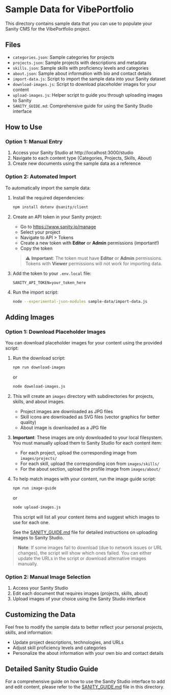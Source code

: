 # Sample Data for VibePortfolio

This directory contains sample data that you can use to populate your Sanity CMS for the VibePortfolio project.

## Files

- `categories.json`: Sample categories for projects
- `projects.json`: Sample projects with descriptions and metadata
- `skills.json`: Sample skills with proficiency levels and categories
- `about.json`: Sample about information with bio and contact details
- `import-data.js`: Script to import the sample data into your Sanity dataset
- `download-images.js`: Script to download placeholder images for your content
- `upload-images.js`: Helper script to guide you through uploading images to Sanity
- `SANITY_GUIDE.md`: Comprehensive guide for using the Sanity Studio interface

## How to Use

### Option 1: Manual Entry

1. Access your Sanity Studio at http://localhost:3000/studio
2. Navigate to each content type (Categories, Projects, Skills, About)
3. Create new documents using the sample data as a reference

### Option 2: Automated Import

To automatically import the sample data:

1. Install the required dependencies:
   ```bash
   npm install dotenv @sanity/client
   ```

2. Create an API token in your Sanity project:
   - Go to https://www.sanity.io/manage
   - Select your project
   - Navigate to API > Tokens
   - Create a new token with **Editor** or **Admin** permissions (important!)
   - Copy the token

   > ⚠️ **Important**: The token must have **Editor** or **Admin** permissions. Tokens with **Viewer** permissions will not work for importing data.

3. Add the token to your `.env.local` file:
   ```
   SANITY_API_TOKEN=your_token_here
   ```

4. Run the import script:
   ```bash
   node --experimental-json-modules sample-data/import-data.js
   ```

## Adding Images

### Option 1: Download Placeholder Images

You can download placeholder images for your content using the provided script:

1. Run the download script:
   ```bash
   npm run download-images
   ```
   or
   ```bash
   node download-images.js
   ```

2. This will create an `images` directory with subdirectories for projects, skills, and about images.
   - Project images are downloaded as JPG files
   - Skill icons are downloaded as SVG files (vector graphics for better quality)
   - About image is downloaded as a JPG file

3. **Important**: These images are only downloaded to your local filesystem. You must manually upload them to Sanity Studio for each content item:
   - For each project, upload the corresponding image from `images/projects/`
   - For each skill, upload the corresponding icon from `images/skills/`
   - For the about section, upload the profile image from `images/about/`

4. To help match images with your content, run the image guide script:
   ```bash
   npm run image-guide
   ```
   or
   ```bash
   node upload-images.js
   ```
   This script will list all your content items and suggest which images to use for each one.

   See the [SANITY_GUIDE.md](SANITY_GUIDE.md) file for detailed instructions on uploading images to Sanity Studio.

> **Note**: If some images fail to download (due to network issues or URL changes), the script will show which ones failed. You can either update the URLs in the script or download alternative images manually.

### Option 2: Manual Image Selection

1. Access your Sanity Studio
2. Edit each document that requires images (projects, skills, about)
3. Upload images of your choice using the Sanity Studio interface

## Customizing the Data

Feel free to modify the sample data to better reflect your personal projects, skills, and information:

- Update project descriptions, technologies, and URLs
- Adjust skill proficiency levels and categories
- Personalize the about information with your own bio and contact details

## Detailed Sanity Studio Guide

For a comprehensive guide on how to use the Sanity Studio interface to add and edit content, please refer to the [SANITY_GUIDE.md](SANITY_GUIDE.md) file in this directory. 